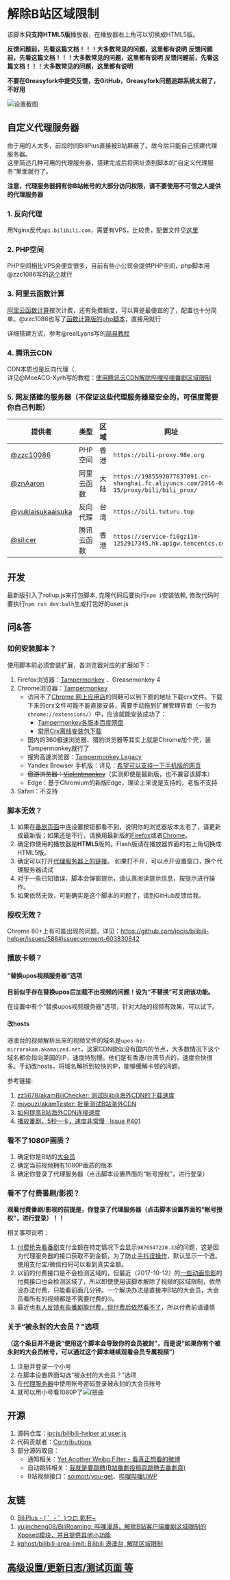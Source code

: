# 解除B站区域限制

该脚本**只支持HTML5版**播放器，在播放器右上角可以切换成HTML5版。

**反馈问题前，先看这篇文档！！！大多数常见的问题，这里都有说明**
**反馈问题前，先看这篇文档！！！大多数常见的问题，这里都有说明**
**反馈问题前，先看这篇文档！！！大多数常见的问题，这里都有说明**

**不要在Greasyfork中提交反馈，去GitHub，Greasyfork问题追踪系统太弱了，不好用**

![设置截图](https://greasyfork.s3.us-east-2.amazonaws.com/malm3g4mdbzjgqcgjx2mt1pu6chl?response-content-disposition=inline%3B%20filename%3D%22Image.png%22%3B%20filename%2A%3DUTF-8%27%27Image.png&response-content-type=image%2Fpng&X-Amz-Algorithm=AWS4-HMAC-SHA256&X-Amz-Credential=AKIAQVNJDSASOPLR55E4%2F20201115%2Fus-east-2%2Fs3%2Faws4_request&X-Amz-Date=20201115T160156Z&X-Amz-Expires=300&X-Amz-SignedHeaders=host&X-Amz-Signature=8a475986a15baf1ebcbef1bcc76533355a692dac11491e900ed06471d98443cb)

## 自定义代理服务器

由于用的人太多，前段时间BiliPlus直接被B站屏蔽了。故今后只能自己搭建代理服务器。  
这里简述几种可用的代理服务器，搭建完成后将网址添到脚本的“自定义代理服务”里面就行了。

**注意，代理服务器拥有你B站帐号的大部分访问权限，请不要使用不可信之人提供的代理服务器**

### 1. 反向代理

用Nginx反代`api.bilibili.com`，需要有VPS，比较贵，配置文件见[这里](https://github.com/ipcjs/bilibili-helper/pull/711#issue-542876230)

### 2. PHP空间

PHP空间相比VPS会便宜很多，目前有些小公司会提供PHP空间，php脚本用@zzc1086写的[这个](https://github.com/zzc10086/grocery_store/blob/master/bili_proxy/BPplayurl.php)就行

### 3. 阿里云函数计算

[阿里云函数计算](https://www.aliyun.com/product/fc)按次计费，还有免费额度，可以算是最便宜的了，配置也十分简单。@zzc1086也写了[函数计算版的php脚本](https://github.com/zzc10086/grocery_store/blob/master/bili_proxy/aliyun_Serverless_BPplayurl.php)，直接用就行

详细搭建方式，参考@realLyans写的[简易教程](https://github.com/ipcjs/bilibili-helper/issues/710#issuecomment-748976481)

### 4. 腾讯云CDN

CDN本质也是反向代理（  
详见@MoeACG-Xyrh写的教程：[使用腾讯云CDN解除哔哩哔哩番剧区域限制](https://www.lovewx.club/%e4%bd%bf%e7%94%a8%e8%85%be%e8%ae%af%e4%ba%91cdn%e8%a7%a3%e9%99%a4%e5%93%94%e5%93%a9%e5%93%94%e5%93%a9%e7%95%aa%e5%89%a7%e5%8c%ba%e5%9f%9f%e9%99%90%e5%88%b6/)

### 5. 网友搭建的服务器（**不保证**这些代理服务器是安全的，可信度需要你自己判断）

| 提供者                                                       | 类型       | 区域 | 网址                                                                                    |
| ------------------------------------------------------------ | ---------- | ---- | --------------------------------------------------------------------------------------- |
| [@zzc10086](https://github.com/zzc10086)                     | PHP空间    | 香港 | `https://bili-proxy.98e.org`                                                            |
| [@znAaron](https://github.com/znAaron)                       | 阿里云函数 | 大陆 | `https://1985592077837091.cn-shanghai.fc.aliyuncs.com/2016-08-15/proxy/bili/bili_prox/` |
| [@yukiaisukaaisuka](https://disqus.com/by/yukiaisukaaisuka/) | 反向代理   | 台湾 | `https://bili.tuturu.top`                                                               |
| [@silicer](https://github.com/silicer)                       | 腾讯云函数 | 香港 | `https://service-fi0gz11m-1252917345.hk.apigw.tencentcs.com`                            |

## 开发

最新版引入了rollup.js来打包脚本, 克隆代码后要执行`npm i`安装依赖, 修改代码时要执行`npm run dev:balh`生成打包好的user.js

## 问&答

### 如何安装脚本？

使用脚本前必须安装扩展，各浏览器对应的扩展如下：

1. Firefox浏览器：[Tampermonkey](https://addons.mozilla.org/en-US/firefox/addon/tampermonkey/) 、Greasemonkey 4
2. Chrome浏览器：[Tampermonkey](https://chrome.google.com/webstore/detail/tampermonkey/dhdgffkkebhmkfjojejmpbldmpobfkfo)
    * 访问不了[Chrome 网上应用店](https://chrome.google.com/webstore/category/extensions)的同鞋可以到下面的地址下载crx文件。下载下来的crx文件可能不能直接安装，需要手动拖到扩展管理界面（一般为`chrome://extensions/`）中，应该就能安装成功了：
        * [Tampermonkey各版本百度网盘](https://pan.baidu.com/s/1nuCc4Al)
        * [常用Crx离线安装包下载](https://yurl.sinaapp.com/crx2.php)
    * 国内的360极速浏览器、猎豹浏览器等其实上就是Chrome加个壳，装Tampermonkey就行了
    * 搜狗高速浏览器：[Tampermonkey Legacy](https://ie.sogou.com/app/app_4326.html)
    * Yandex Browser 手机版：详见：[希望可以支持一下手机版的网页](https://github.com/ipcjs/bilibili-helper/issues/112)
    * <del>傲游浏览器：[Violentmonkey](https://extension.maxthon.com/detail/index.php?view_id=1680)</del>（实测即使是最新版，也不兼容该脚本）
    * Edge：基于Chromium的新版Edge，理论上来说是支持的，老版不支持
3. Safari：不支持


### 脚本无效？

1. 如果在[番剧页面](https://bangumi.bilibili.com/anime/5551)中连设置按钮都看不到，说明你的浏览器版本太老了，请更新成最新版；如果还是不行，请换用最新版的[Firefox](https://www.mozilla.org/en-US/firefox/new/)或者[Chrome](https://www.google.com/chrome/browser/desktop/index.html)。
2. 确定你使用的播放器是**HTML5**版的。Flash版请在播放器界面的右上角切换成HTML5版。
3. 确定可以打开[代理服务器上的链接](https://biliplus.ipcjs.top/api/bangumi?season=5551)。 如果打不开，可以点开设置窗口，换个代理服务器试试
4. 对于一些已知错误，脚本会弹窗提示，请认真阅读提示信息，按提示进行操作。
5. 如果依然无效，可能确实是这个脚本的问题了，请到GitHub反馈给我。

### 授权无效？

Chrome 80+上有可能出现的问题，详见：https://github.com/ipcjs/bilibili-helper/issues/588#issuecomment-603830842

### 播放卡顿？

#### “替换upos视频服务器”选项

**目前似乎存在替换upos后加载不出视频的问题！设为“不替换”可关闭该功能。**

在设置中有个“替换upos视频服务器”选项，针对大陆的视频有效果，可以试下。

#### 改hosts

港澳台的视频解析出来的视频文件的域名是`upos-hz-mirrorakam.akamaized.net`，这家CDN貌似没有国内的节点，大多数情况下这个域名都会指向美国的IP，速度特别慢。他们是有香港/台湾节点的，速度会快很多。手动改hosts，将域名解析到较快的IP，能够缓解卡顿的问题。

参考链接:

1. [zz5678/akamBiliChecker: 测试Bilibili海外CDN的下载速度](https://github.com/zz5678/akamBiliChecker)
2. [miyouzi/akamTester: 批量测试B站海外CDN](https://github.com/miyouzi/akamTester)
3. [如何提高B站海外CDN连接速度](https://www.bilibili.com/read/cv3118508)
4. [播放番剧，5秒一卡，速度非常慢 · Issue #401](https://github.com/ipcjs/bilibili-helper/issues/401)

### 看不了1080P画质？

1. 确定你是B站的[大会员](https://big.bilibili.com/site/big.html)
2. 确定当前视频拥有1080P画质的版本
3. 确定你登录了代理服务器（点击脚本设置界面的“帐号授权”，进行登录）

### 看不了付费番剧/影视？

**观看付费番剧/影视的前提是，你登录了代理服务器（点击脚本设置界面的“帐号授权”，进行登录）！！**

相关事项说明：

1. [付费抢先看番剧](https://bangumi.bilibili.com/anime/6012/play#103819)支付金额在特定情况下会显示`9876547210.33`的问题，这是因为代理服务器的接口获取不到金额，为了防止[手抖误操作](https://bangumi.bilibili.com/anime/5852/play?aid=9815508#103960#reply238854223)，默认显示一个逸。使用支付宝/微信扫码可以看到真实金额。
2. 以前的付费接口是不会检测区域的，但最近（2017-10-12）的[一些动画电影](https://bangumi.bilibili.com/movie/12116)的付费接口也会检测区域了，所以即使使用该脚本解除了视频的区域限制，依然没办法付费，只能看前面几分钟。一个解决办法是直接冲B站的大会员，大会员看所有的视频都是不需要付费的🙄。
3. 最近也[有人反馈有些番剧能付费，但付费后依然看不了](https://greasyfork.org/zh-CN/forum/discussion/29953/x)，所以付费前请谨慎

### 关于“被永封的大会员？”选项

**（这个条目并不是说“使用这个脚本会导致你的会员被封”，而是说“如果你有个被永封的大会员帐号，可以通过这个脚本继续观看会员专属视频”）**

1. 注册并登录一个小号
2. 在脚本设置界面勾选“被永封的大会员？”选项
3. 在[代理服务器](https://www.biliplus.com/login)中使用账号密码登录被永封的大会员账号
4. 就可以用小号看1080P了<img src="https://bbs.saraba1st.com/2b/static/image/smiley/nq/001.gif" alt="(扭曲"/>

## 开源

1. 源码仓库：[ipcjs/bilibili-helper at user.js](https://github.com/ipcjs/bilibili-helper/tree/user.js)
2. 代码贡献者：[Contributions](https://github.com/ipcjs/bilibili-helper/graphs/contributors)
3. 部分源码取自：
    - 通知相关：[Yet Another Weibo Filter - 看真正想看的微博](https://tiansh.github.io/yawf/zh-cn.html)
    - 自动跳转相关：[我就是要跳轉(B站番劇投稿頁跳轉去番劇頁)](https://greasyfork.org/zh-CN/scripts/29151)
    - B站视频接口：[soimort/you-get](https://github.com/soimort/you-get)、[哔哩哔哩UWP](https://www.microsoft.com/zh-cn/store/p/%E5%93%94%E5%93%A9%E5%93%94%E5%93%A9uwp/9n7c87236453)

## 友链

0. [BiliPlus - ( ゜- ゜)つロ 乾杯~](https://www.biliplus.com/)
1. [yujincheng08/BiliRoaming: 哔哩漫游，解除B站客户端番剧区域限制的Xposed模块，并且提供其他小功能](https://github.com/yujincheng08/BiliRoaming)
2. [kghost/bilibili-area-limit: Bilibili 港澳台, 解除区域限制](https://github.com/kghost/bilibili-area-limit)

## [高级设置/更新日志/测试页面 等](https://github.com/ipcjs/bilibili-helper/blob/user.js/packages/unblock-area-limit/README.dev.md)
